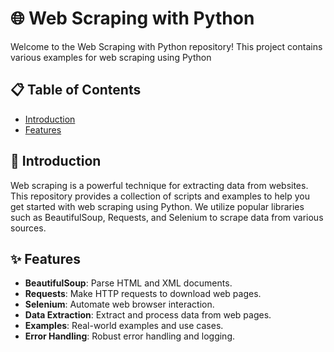# 🌐 Web Scraping with Python

Welcome to the Web Scraping with Python repository! This project contains various examples for web scraping using Python 

## 📋 Table of Contents
- [Introduction](#introduction)
- [Features](#features)

## 📖 Introduction

Web scraping is a powerful technique for extracting data from websites. This repository provides a collection of scripts and examples to help you get started with web scraping using Python. We utilize popular libraries such as BeautifulSoup, Requests, and Selenium to scrape data from various sources.

## ✨ Features

- **BeautifulSoup**: Parse HTML and XML documents.
- **Requests**: Make HTTP requests to download web pages.
- **Selenium**: Automate web browser interaction.
- **Data Extraction**: Extract and process data from web pages.
- **Examples**: Real-world examples and use cases.
- **Error Handling**: Robust error handling and logging.

